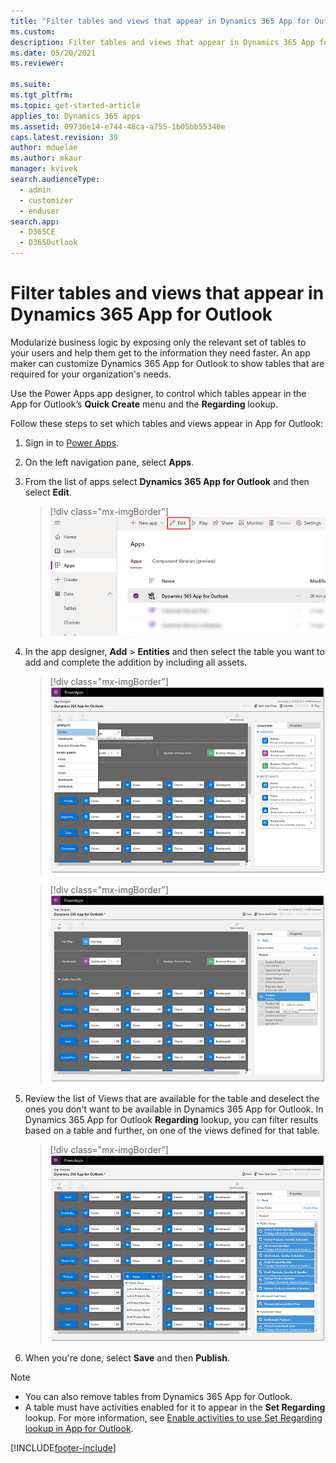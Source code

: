 ```yaml
---
title: "Filter tables and views that appear in Dynamics 365 App for Outlook  (Dynamics 365 apps) | MicrosoftDocs"
ms.custom:
description: Filter tables and views that appear in Dynamics 365 App for Outlook  
ms.date: 05/20/2021
ms.reviewer: 

ms.suite: 
ms.tgt_pltfrm: 
ms.topic: get-started-article
applies_to: Dynamics 365 apps
ms.assetid: 09736e14-e744-48ca-a755-1b05bb55340e
caps.latest.revision: 39
author: mduelae
ms.author: mkaur
manager: kvivek
search.audienceType: 
  - admin
  - customizer
  - enduser
search.app: 
  - D365CE
  - D365Outlook
---
```

# Filter tables and views that appear in Dynamics 365 App for Outlook  

Modularize business logic by exposing only the relevant set of tables to your users and help them get to the information they need faster. An app maker can customize Dynamics 365 App for Outlook to show tables that are required for your organization's needs. 

Use the Power Apps app designer, to control which tables appear in the App for Outlook’s **Quick Create** menu and the **Regarding** lookup. 

Follow these steps to set which tables and views appear in App for Outlook:

1. Sign in to [Power Apps](https://make.powerapps.com).
2. On the left navigation pane, select **Apps**.
3. From the list of apps select **Dynamics 365 App for Outlook** and then select **Edit**.

   > [!div class="mx-imgBorder"]
   > ![Select Dynamics 365 App for Outlook and then select edit.](media/edit-apps-outlook.png)

4. In the app designer, **Add** > **Entities** and then select the table you want to add and complete the addition by including all assets.

   > [!div class="mx-imgBorder"]
   > ![Select tables to enabled on the My Apps page.](media/AddEntities_2.png "Dynamics 365 apps My Apps page")

   > [!div class="mx-imgBorder"]
   > ![Select table that you want to enable.](media/AddEntities_3.png "Dynamics 365 apps My Apps page")
   
5. Review the list of Views that are available for the table and deselect the ones you don't want to be available in Dynamics 365 App for Outlook. In Dynamics 365 App for Outlook **Regarding** lookup,  you can filter results based on a table and further, on one of the views defined for that table.

 
   > [!div class="mx-imgBorder"]
   > ![Review the list of views.](media/ViewEntities_4.png "Dynamics 365 apps My Apps page")

5.  When you're done, select **Save** and then **Publish**.

> [!NOTE]
> - You can also remove tables from Dynamics 365 App for Outlook.
> - A table must have activities enabled for it to appear in the **Set Regarding** lookup. For more information, see [Enable activities to use Set Regarding lookup in App for Outlook](enable-a-custom-entity-to-appear-in-the-regarding-lookup.md).



[!INCLUDE[footer-include](../includes/footer-banner.md)]
